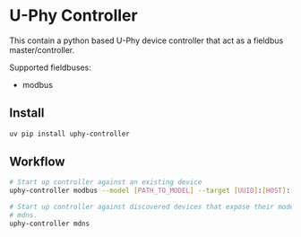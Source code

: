 # U-Phy Controller

This contain a python based U-Phy device controller that act as a fieldbus master/controller.

Supported fieldbuses:

- modbus

## Install

```sh
uv pip install uphy-controller
```

## Workflow

```sh
# Start up controller against an existing device
uphy-controller modbus --model [PATH_TO_MODEL] --target [UUID]:[HOST]:[PORT]
```


```sh
# Start up controller against discovered devices that expose their model via
# mdns.
uphy-controller mdns
```
